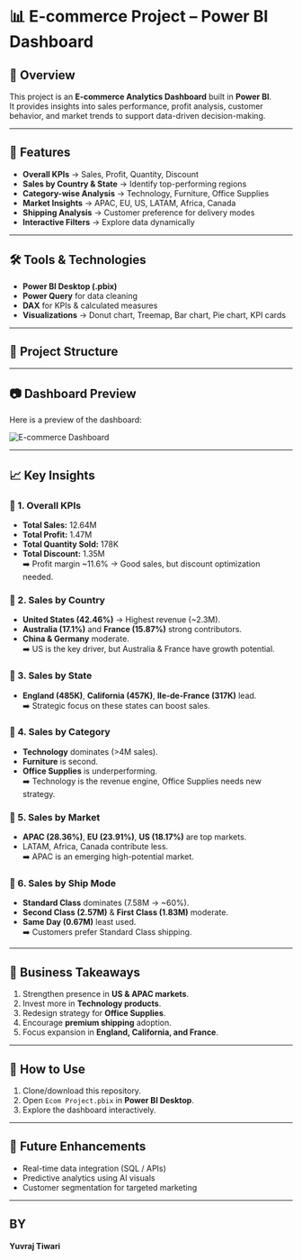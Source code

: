 # 📊 E-commerce Project – Power BI Dashboard

## 📌 Overview
This project is an **E-commerce Analytics Dashboard** built in **Power BI**.  
It provides insights into sales performance, profit analysis, customer behavior, and market trends to support data-driven decision-making.  

---

## 🚀 Features
- **Overall KPIs** → Sales, Profit, Quantity, Discount  
- **Sales by Country & State** → Identify top-performing regions  
- **Category-wise Analysis** → Technology, Furniture, Office Supplies  
- **Market Insights** → APAC, EU, US, LATAM, Africa, Canada  
- **Shipping Analysis** → Customer preference for delivery modes  
- **Interactive Filters** → Explore data dynamically  

---

## 🛠️ Tools & Technologies
- **Power BI Desktop (.pbix)**  
- **Power Query** for data cleaning  
- **DAX** for KPIs & calculated measures  
- **Visualizations** → Donut chart, Treemap, Bar chart, Pie chart, KPI cards  

---

## 📂 Project Structure

---

## 📷 Dashboard Preview
Here is a preview of the dashboard:  

![E-commerce Dashboard](Screenshot%202025-09-20%20121824.png)

---

## 📈 Key Insights

### 🔹 1. Overall KPIs
- **Total Sales:** 12.64M  
- **Total Profit:** 1.47M  
- **Total Quantity Sold:** 178K  
- **Total Discount:** 1.35M  
➡️ Profit margin ~11.6% → Good sales, but discount optimization needed.  

### 🔹 2. Sales by Country
- **United States (42.46%)** → Highest revenue (~2.3M).  
- **Australia (17.1%)** and **France (15.87%)** strong contributors.  
- **China & Germany** moderate.  
➡️ US is the key driver, but Australia & France have growth potential.  

### 🔹 3. Sales by State
- **England (485K)**, **California (457K)**, **Ile-de-France (317K)** lead.  
➡️ Strategic focus on these states can boost sales.  

### 🔹 4. Sales by Category
- **Technology** dominates (>4M sales).  
- **Furniture** is second.  
- **Office Supplies** is underperforming.  
➡️ Technology is the revenue engine, Office Supplies needs new strategy.  

### 🔹 5. Sales by Market
- **APAC (28.36%)**, **EU (23.91%)**, **US (18.17%)** are top markets.  
- LATAM, Africa, Canada contribute less.  
➡️ APAC is an emerging high-potential market.  

### 🔹 6. Sales by Ship Mode
- **Standard Class** dominates (7.58M → ~60%).  
- **Second Class (2.57M)** & **First Class (1.83M)** moderate.  
- **Same Day (0.67M)** least used.  
➡️ Customers prefer Standard Class shipping.  

---

## 📌 Business Takeaways
1. Strengthen presence in **US & APAC markets**.  
2. Invest more in **Technology products**.  
3. Redesign strategy for **Office Supplies**.  
4. Encourage **premium shipping** adoption.  
5. Focus expansion in **England, California, and France**.  

---

## 🏁 How to Use
1. Clone/download this repository.  
2. Open `Ecom Project.pbix` in **Power BI Desktop**.  
3. Explore the dashboard interactively.  

---

## 📌 Future Enhancements
- Real-time data integration (SQL / APIs)  
- Predictive analytics using AI visuals  
- Customer segmentation for targeted marketing  

---

## BY
**Yuvraj Tiwari**  

